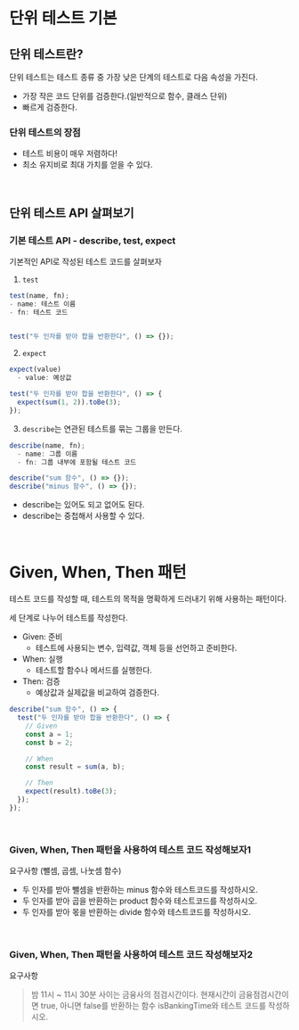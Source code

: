 # 단위 테스트 기본

## 단위 테스트란?

단위 테스트는 테스트 종류 중 가장 낮은 단계의 테스트로 다음 속성을 가진다.

- 가장 작은 코드 단위를 검증한다.(일반적으로 함수, 클래스 단위)
- 빠르게 검증한다.

### 단위 테스트의 장점

- 테스트 비용이 매우 저렴하다!
- 최소 유지비로 최대 가치를 얻을 수 있다.

</br>

## 단위 테스트 API 살펴보기

### 기본 테스트 API - describe, test, expect

기본적인 API로 작성된 테스트 코드를 살펴보자

1. `test`

```js
test(name, fn);
- name: 테스트 이름
- fn: 테스트 코드


test("두 인자를 받아 합을 반환한다", () => {});
```

2. `expect`

```js
expect(value)
  - value: 예상값

test("두 인자를 받아 합을 반환한다", () => {
  expect(sum(1, 2)).toBe(3);
});
```

3. `describe`는 연관된 테스트를 묶는 그룹을 만든다.

```ts
describe(name, fn);
  - name: 그룹 이름
  - fn: 그룹 내부에 포함될 테스트 코드

describe("sum 함수", () => {});
describe("minus 함수", () => {});
```

- describe는 있어도 되고 없어도 된다.
- describe는 중첩해서 사용할 수 있다.

</br>

# Given, When, Then 패턴

테스트 코드를 작성할 때, 테스트의 목적을 명확하게 드러내기 위해 사용하는 패턴이다.

세 단계로 나누어 테스트를 작성한다.

- Given: 준비
  - 테스트에 사용되는 변수, 입력값, 객체 등을 선언하고 준비한다.
- When: 실행
  - 테스트할 함수나 메서드를 실행한다.
- Then: 검증
  - 예상값과 실제값을 비교하여 검증한다.

```js
describe("sum 함수", () => {
  test("두 인자를 받아 합을 반환한다", () => {
    // Given
    const a = 1;
    const b = 2;

    // When
    const result = sum(a, b);

    // Then
    expect(result).toBe(3);
  });
});
```

</br>

### Given, When, Then 패턴을 사용하여 테스트 코드 작성해보자1

요구사항 (뺄셈, 곱셈, 나눗셈 함수)

- 두 인자를 받아 뺄셈을 반환하는 minus 함수와 테스트코드를 작성하시오.
- 두 인자를 받아 곱을 반환하는 product 함수와 테스트코드를 작성하시오.
- 두 인자를 받아 몫을 반환하는 divide 함수와 테스트코드를 작성하시오.

</br>

### Given, When, Then 패턴을 사용하여 테스트 코드 작성해보자2

요구사항

> 밤 11시 ~ 11시 30분 사이는 금융사의 점검시간이다. 현재시간이 금융점검시간이면 true, 아니면 false를 반환하는 함수 isBankingTime와 테스트 코드를 작성하시오.

</br>

